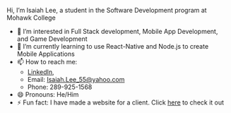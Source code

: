 Hi, I’m Isaiah Lee, a student in the Software Development program at Mohawk College
- 👀 I’m interested in Full Stack development, Mobile App Development, and Game Development
- 🌱 I’m currently learning to use React-Native and Node.js to create Mobile Applications
- 📫 How to reach me:
  - [LinkedIn](https://www.linkedin.com/in/isaiah-lee-917706271/),
  - Email: Isaiah.Lee_55@yahoo.com
  - Phone: 289-925-1568
- 😄 Pronouns: He/Him
- ⚡ Fun fact: I have made a website for a client. Click [here](https://www.classicfinishingdesigns.com/) to check it out

<!---
Isaiah-Lee-School/Isaiah-Lee-School is a ✨ special ✨ repository because its `README.md` (this file) appears on your GitHub profile.
You can click the Preview link to take a look at your changes.
--->
